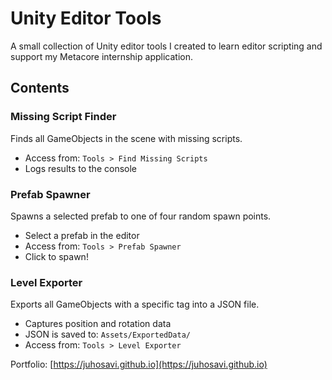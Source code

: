 # Unity Editor Tools

A small collection of Unity editor tools I created to learn editor scripting and support my Metacore internship application.

## Contents

### Missing Script Finder
Finds all GameObjects in the scene with missing scripts.

- Access from: `Tools > Find Missing Scripts`
- Logs results to the console

### Prefab Spawner
Spawns a selected prefab to one of four random spawn points.

- Select a prefab in the editor
- Access from: `Tools > Prefab Spawner`
- Click to spawn!


### Level Exporter
Exports all GameObjects with a specific tag into a JSON file.

- Captures position and rotation data
- JSON is saved to: `Assets/ExportedData/`
- Access from: `Tools > Level Exporter`


Portfolio: [https://juhosavi.github.io](https://juhosavi.github.io)

